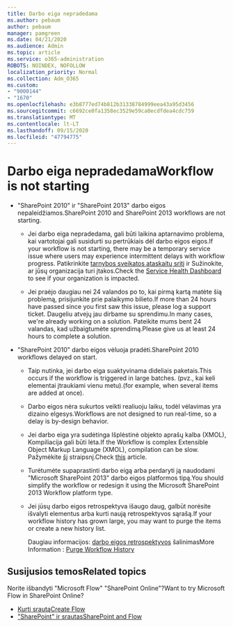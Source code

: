 ```yaml
---
title: Darbo eiga nepradedama
ms.author: pebaum
author: pebaum
manager: pamgreen
ms.date: 04/21/2020
ms.audience: Admin
ms.topic: article
ms.service: o365-administration
ROBOTS: NOINDEX, NOFOLLOW
localization_priority: Normal
ms.collection: Adm_O365
ms.custom:
- "9000144"
- "1670"
ms.openlocfilehash: e3b8777ed74b812b31338784999eea43a95d3456
ms.sourcegitcommit: c6692ce0fa1358ec3529e59ca0ecdfdea4cdc759
ms.translationtype: MT
ms.contentlocale: lt-LT
ms.lasthandoff: 09/15/2020
ms.locfileid: "47794775"
---
```

# <a name="workflow-is-not-starting"></a><span data-ttu-id="f3179-102">Darbo eiga nepradedama</span><span class="sxs-lookup"><span data-stu-id="f3179-102">Workflow is not starting</span></span>

- <span data-ttu-id="f3179-103">"SharePoint 2010" ir "SharePoint 2013" darbo eigos nepaleidžiamos.</span><span class="sxs-lookup"><span data-stu-id="f3179-103">SharePoint 2010 and SharePoint 2013 workflows are not starting.</span></span>

    - <span data-ttu-id="f3179-104">Jei darbo eiga nepradedama, gali būti laikina aptarnavimo problema, kai vartotojai gali susidurti su pertrūkiais dėl darbo eigos eigos.</span><span class="sxs-lookup"><span data-stu-id="f3179-104">If your workflow is not starting, there may be a temporary service issue where users may experience intermittent delays with workflow progress.</span></span> <span data-ttu-id="f3179-105">Patikrinkite [tarnybos sveikatos ataskaitų sritį](https:/admin.microsoft.com/AdminPortal/Home#/servicehealth) ir Sužinokite, ar jūsų organizacija turi įtakos.</span><span class="sxs-lookup"><span data-stu-id="f3179-105">Check the [Service Health Dashboard](https:/admin.microsoft.com/AdminPortal/Home#/servicehealth) to see if your organization is impacted.</span></span>

    - <span data-ttu-id="f3179-106">Jei praėjo daugiau nei 24 valandos po to, kai pirmą kartą matėte šią problemą, prisijunkite prie palaikymo bilieto.</span><span class="sxs-lookup"><span data-stu-id="f3179-106">If more than 24 hours have passed since you first saw this issue, please log a support ticket.</span></span> <span data-ttu-id="f3179-107">Daugeliu atvejų jau dirbame su sprendimu.</span><span class="sxs-lookup"><span data-stu-id="f3179-107">In many cases, we're already working on a solution.</span></span> <span data-ttu-id="f3179-108">Pateikite mums bent 24 valandas, kad užbaigtumėte sprendimą.</span><span class="sxs-lookup"><span data-stu-id="f3179-108">Please give us at least 24 hours to complete a solution.</span></span>

- <span data-ttu-id="f3179-109">"SharePoint 2010" darbo eigos vėluoja pradėti.</span><span class="sxs-lookup"><span data-stu-id="f3179-109">SharePoint 2010 workflows delayed on start.</span></span>

    - <span data-ttu-id="f3179-110">Taip nutinka, jei darbo eiga suaktyvinama dideliais paketais.</span><span class="sxs-lookup"><span data-stu-id="f3179-110">This occurs if the workflow is triggered in large batches.</span></span> <span data-ttu-id="f3179-111">(pvz., kai keli elementai įtraukiami vienu metu).</span><span class="sxs-lookup"><span data-stu-id="f3179-111">(for example, when several items are added at once).</span></span>

    - <span data-ttu-id="f3179-112">Darbo eigos nėra sukurtos veikti realiuoju laiku, todėl vėlavimas yra dizaino elgesys.</span><span class="sxs-lookup"><span data-stu-id="f3179-112">Workflows are not designed to run real-time, so a delay is by-design behavior.</span></span>

   -  <span data-ttu-id="f3179-113">Jei darbo eiga yra sudėtinga Išplėstinė objekto aprašų kalba (XMOL), Kompiliacija gali būti lėta.</span><span class="sxs-lookup"><span data-stu-id="f3179-113">If the Workflow is complex Extensible Object Markup Language (XMOL), compilation can be slow.</span></span> <span data-ttu-id="f3179-114">Pažymėkite [šį](https://support.microsoft.com//kb/3043697) straipsnį.</span><span class="sxs-lookup"><span data-stu-id="f3179-114">Check [this](https://support.microsoft.com//kb/3043697) article.</span></span>

    - <span data-ttu-id="f3179-115">Turėtumėte supaprastinti darbo eigą arba perdaryti ją naudodami "Microsoft SharePoint 2013" darbo eigos platformos tipą.</span><span class="sxs-lookup"><span data-stu-id="f3179-115">You should simplify the workflow or redesign it using the Microsoft SharePoint 2013 Workflow platform type.</span></span>

    - <span data-ttu-id="f3179-116">Jei jūsų darbo eigos retrospektyva išaugo daug, galbūt norėsite išvalyti elementus arba kurti naują retrospektyvos sąrašą.</span><span class="sxs-lookup"><span data-stu-id="f3179-116">If your workflow history has grown large, you may want to purge the items or create a new history list.</span></span>

        <span data-ttu-id="f3179-117">Daugiau informacijos: [darbo eigos retrospektyvos](https://blogs.technet.microsoft.com/marj/2015/08/07/sharepoint-2010-workflows-best-practice-purge-workflow-history-list-items/) šalinimas</span><span class="sxs-lookup"><span data-stu-id="f3179-117">More Information : [Purge Workflow History](https://blogs.technet.microsoft.com/marj/2015/08/07/sharepoint-2010-workflows-best-practice-purge-workflow-history-list-items/)</span></span>


## <a name="related-topics"></a><span data-ttu-id="f3179-118">Susijusios temos</span><span class="sxs-lookup"><span data-stu-id="f3179-118">Related topics</span></span>
<span data-ttu-id="f3179-119">Norite išbandyti "Microsoft Flow" "SharePoint Online"?</span><span class="sxs-lookup"><span data-stu-id="f3179-119">Want to try Microsoft Flow in SharePoint Online?</span></span>
- [<span data-ttu-id="f3179-120">Kurti srautą</span><span class="sxs-lookup"><span data-stu-id="f3179-120">Create Flow</span></span>](https://support.office.com/article/Create-a-flow-for-a-list-or-library-in-SharePoint-Online-or-OneDrive-for-Business-a9c3e03b-0654-46af-a254-20252e580d01) 
- [<span data-ttu-id="f3179-121">"SharePoint" ir srautas</span><span class="sxs-lookup"><span data-stu-id="f3179-121">SharePoint and Flow</span></span>](https://flow.microsoft.com/blog/sharepoint-and-flow/) 


